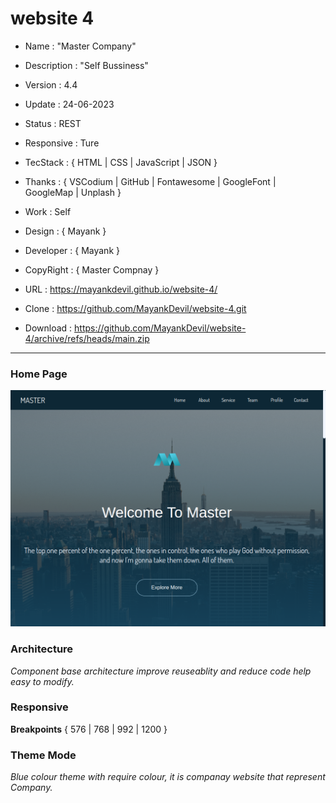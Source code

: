 # website 4

- Name : "Master Company"

- Description : "Self Bussiness"

- Version : 4.4

- Update : 24-06-2023

- Status : REST

- Responsive : Ture

- TecStack : { HTML | CSS | JavaScript | JSON }

- Thanks : { VSCodium | GitHub | Fontawesome | GoogleFont | GoogleMap | Unplash }

- Work : Self

- Design : { Mayank }

- Developer : { Mayank }

- CopyRight : { Master Compnay }

- URL : https://mayankdevil.github.io/website-4/

- Clone : https://github.com/MayankDevil/website-4.git

- Download : https://github.com/MayankDevil/website-4/archive/refs/heads/main.zip

---

### Home Page

![Alt text](./data/MasterCompany.png "HomePage")


### Architecture

_Component base architecture improve reuseablity and reduce code help easy to modify._

### Responsive

**Breakpoints** { 576 | 768 | 992 | 1200 }

### Theme Mode

_Blue colour theme with require colour, it is companay website that represent Company._




